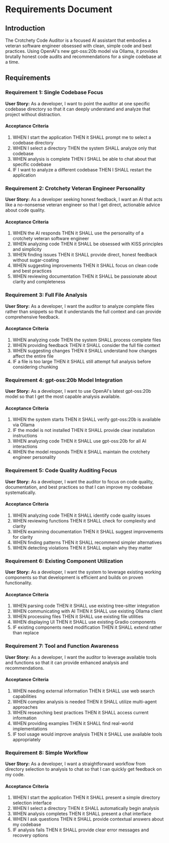# Requirements Document

## Introduction

The Crotchety Code Auditor is a focused AI assistant that embodies a veteran software engineer obsessed with clean, simple code and best practices. Using OpenAI's new gpt-oss:20b model via Ollama, it provides brutally honest code audits and recommendations for a single codebase at a time.

## Requirements

### Requirement 1: Single Codebase Focus

**User Story:** As a developer, I want to point the auditor at one specific codebase directory so that it can deeply understand and analyze that project without distraction.

#### Acceptance Criteria

1. WHEN I start the application THEN it SHALL prompt me to select a codebase directory
2. WHEN I select a directory THEN the system SHALL analyze only that codebase
3. WHEN analysis is complete THEN I SHALL be able to chat about that specific codebase
4. IF I want to analyze a different codebase THEN I SHALL restart the application

### Requirement 2: Crotchety Veteran Engineer Personality

**User Story:** As a developer seeking honest feedback, I want an AI that acts like a no-nonsense veteran engineer so that I get direct, actionable advice about code quality.

#### Acceptance Criteria

1. WHEN the AI responds THEN it SHALL use the personality of a crotchety veteran software engineer
2. WHEN analyzing code THEN it SHALL be obsessed with KISS principles and simplicity
3. WHEN finding issues THEN it SHALL provide direct, honest feedback without sugar-coating
4. WHEN suggesting improvements THEN it SHALL focus on clean code and best practices
5. WHEN reviewing documentation THEN it SHALL be passionate about clarity and completeness

### Requirement 3: Full File Analysis

**User Story:** As a developer, I want the auditor to analyze complete files rather than snippets so that it understands the full context and can provide comprehensive feedback.

#### Acceptance Criteria

1. WHEN analyzing code THEN the system SHALL process complete files
2. WHEN providing feedback THEN it SHALL consider the full file context
3. WHEN suggesting changes THEN it SHALL understand how changes affect the entire file
4. IF a file is too large THEN it SHALL still attempt full analysis before considering chunking

### Requirement 4: gpt-oss:20b Model Integration

**User Story:** As a developer, I want to use OpenAI's latest gpt-oss:20b model so that I get the most capable analysis available.

#### Acceptance Criteria

1. WHEN the system starts THEN it SHALL verify gpt-oss:20b is available via Ollama
2. IF the model is not installed THEN it SHALL provide clear installation instructions
3. WHEN analyzing code THEN it SHALL use gpt-oss:20b for all AI interactions
4. WHEN the model responds THEN it SHALL maintain the crotchety engineer personality

### Requirement 5: Code Quality Auditing Focus

**User Story:** As a developer, I want the auditor to focus on code quality, documentation, and best practices so that I can improve my codebase systematically.

#### Acceptance Criteria

1. WHEN analyzing code THEN it SHALL identify code quality issues
2. WHEN reviewing functions THEN it SHALL check for complexity and clarity
3. WHEN examining documentation THEN it SHALL suggest improvements for clarity
4. WHEN finding patterns THEN it SHALL recommend simpler alternatives
5. WHEN detecting violations THEN it SHALL explain why they matter

### Requirement 6: Existing Component Utilization

**User Story:** As a developer, I want the system to leverage existing working components so that development is efficient and builds on proven functionality.

#### Acceptance Criteria

1. WHEN parsing code THEN it SHALL use existing tree-sitter integration
2. WHEN communicating with AI THEN it SHALL use existing Ollama client
3. WHEN processing files THEN it SHALL use existing file utilities
4. WHEN displaying UI THEN it SHALL use existing Gradio components
5. IF existing components need modification THEN it SHALL extend rather than replace

### Requirement 7: Tool and Function Awareness

**User Story:** As a developer, I want the auditor to leverage available tools and functions so that it can provide enhanced analysis and recommendations.

#### Acceptance Criteria

1. WHEN needing external information THEN it SHALL use web search capabilities
2. WHEN complex analysis is needed THEN it SHALL utilize multi-agent approaches
3. WHEN researching best practices THEN it SHALL access current information
4. WHEN providing examples THEN it SHALL find real-world implementations
5. IF tool usage would improve analysis THEN it SHALL use available tools appropriately

### Requirement 8: Simple Workflow

**User Story:** As a developer, I want a straightforward workflow from directory selection to analysis to chat so that I can quickly get feedback on my code.

#### Acceptance Criteria

1. WHEN I start the application THEN it SHALL present a simple directory selection interface
2. WHEN I select a directory THEN it SHALL automatically begin analysis
3. WHEN analysis completes THEN it SHALL present a chat interface
4. WHEN I ask questions THEN it SHALL provide contextual answers about my codebase
5. IF analysis fails THEN it SHALL provide clear error messages and recovery options